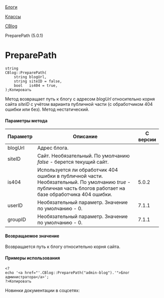 [Блоги](/api_help/blogs/index.php)

[Классы](/api_help/blogs/classes/index.php)

[CBlog](/api_help/blogs/classes/cblog/index.php)

PreparePath (5.0.1)

PreparePath
===========

```
string
CBlog::PreparePath(
	string blogUrl,
	string siteID = false,
	bool   is404 = true,
);Копировать
```

Метод возвращает путь к блогу с адресом *blogUrl* относительно корня сайта *siteID* с учётом варианта публичной части (с обработчиком 404 ошибки или без). Метод нестатический.

#### Параметры метода

| Параметр | Описание | С версии |
| --- | --- | --- |
| blogUrl | Адрес блога. |  |
| siteID | Сайт.  Необязательный. По умолчанию *false* - берется текущий сайт. |  |
| is404 | Используется ли обработчик 404 ошибки в публичной части. Необязательный. По умолчанию *true* - публичная часть блогов работает на базе обработчика 404 ошибки. | 5.0.2 |
| userID | Необязательный параметр. Значение по умолчанию - 0. | 7.1.1 |
| groupID | Необязательный параметр. Значение по умолчанию - 0. | 7.1.1 |

#### Возвращаемое значение

Возвращается путь к блогу относительно корня сайта.

#### Примеры использования

```
<?
echo '<a href="'.CBlog::PreparePath("admin-blog").'">Блог администратора</a>';
?>Копировать
```

Новинки документации в соцсетях: